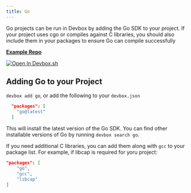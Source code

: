 ```yaml
---
title: Go
---
```


Go projects can be run in Devbox by adding the Go SDK to your project. If your project uses cgo or compiles against C libraries, you should also include them in your packages to ensure Go can compile successfully

[**Example Repo**](https://github.com/jetpack-io/devbox/tree/main/examples/development/go/hello-world)

[![Open In Devbox.sh](https://jetpack.io/img/devbox/open-in-devbox.svg)](https://devbox.sh/github.com/jetpack-io/devbox?folder=examples/development/go/hello-world)

## Adding Go to your Project

`devbox add go`, or add the following to your `devbox.json`

```json
  "packages": [
    "go@latest"
  ]
```

This will install the latest version of the Go SDK. You can find other installable versions of Go by running `devbox search go`.

If you need additional C libraries, you can add them along with `gcc` to your package list. For example, if libcap is required for yoru project:

```json
"packages": [
    "go",
    "gcc",
    "libcap"
]
